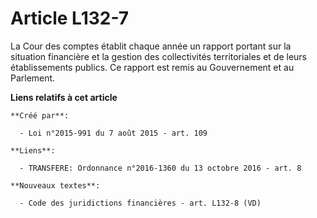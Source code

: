 # Article L132-7

La Cour des comptes établit chaque année un rapport portant sur la situation financière et la gestion des collectivités
territoriales et de leurs établissements publics. Ce rapport est remis au Gouvernement et au Parlement.

**Liens relatifs à cet article**

	**Créé par**:

	  - Loi n°2015-991 du 7 août 2015 - art. 109

	**Liens**:

	  - TRANSFERE: Ordonnance n°2016-1360 du 13 octobre 2016 - art. 8

	**Nouveaux textes**:

	  - Code des juridictions financières - art. L132-8 (VD)
